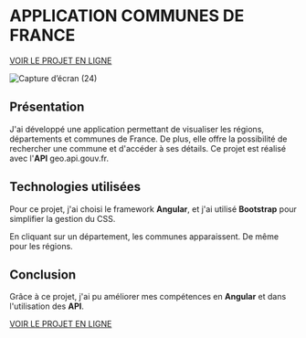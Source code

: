  # APPLICATION COMMUNES DE FRANCE

 [VOIR LE PROJET EN LIGNE](https://alicemimouni.github.io/communes-de-france/)

![Capture d’écran (24)](https://github.com/alicemimouni/regions-france-angular-api/assets/82211729/ac76d9f1-f11b-435a-916e-5c9eaa79bf81)

## Présentation

J'ai développé une application permettant de visualiser les régions, départements et communes de France. De plus, elle offre la possibilité de rechercher une commune et d'accéder à ses détails.
Ce projet est réalisé avec l'**API** geo.api.gouv.fr.

## Technologies utilisées

Pour ce projet, j'ai choisi le framework **Angular**, et j'ai utilisé **Bootstrap** pour simplifier la gestion du CSS.

En cliquant sur un département, les communes apparaissent.
De même pour les régions.

## Conclusion

Grâce à ce projet, j'ai pu améliorer mes compétences en **Angular** et dans l'utilisation des **API**. 

 [VOIR LE PROJET EN LIGNE](https://alicemimouni.github.io/communes-de-france/)
